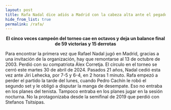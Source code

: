 ```yaml
---
layout: post
title: Rafa Nadal dice adiós a Madrid con la cabeza alta ante el pegador Lehecka
hide_from_list: true
permalink: /rafa/
---
```

<center><b>El cinco veces campeón del torneo cae en octavos y deja un balance final de 59 victorias y 15 derrotas</b></center>

Para encontrar la primera vez que Rafael Nadal jugó en Madrid, gracias a una invitación de la organización, hay que remontarse al 13 de octubre de 2003. 
Perdió con su compatriota Álex Corretja. El círculo en el torneo se cerró este martes 30 de abril de 2024. Pasados 21 años, Nadal cedió esta vez ante Jiri Lehecka, por 7-5 y 6-4, en 2 horas 1 minuto.
Rafa empezó a perder el partido la tarde del lunes, cuando Pedro Cachín le robó el segundo set y le obligó a disputar la manga de desempate. Eso no entraba en los planes del tenista. Tampoco entraba en los planes jugar en la sesión nocturna. No la protagonizaba desde la semifinal de 2019 que perdió con Stefanos Tsitsipas.
